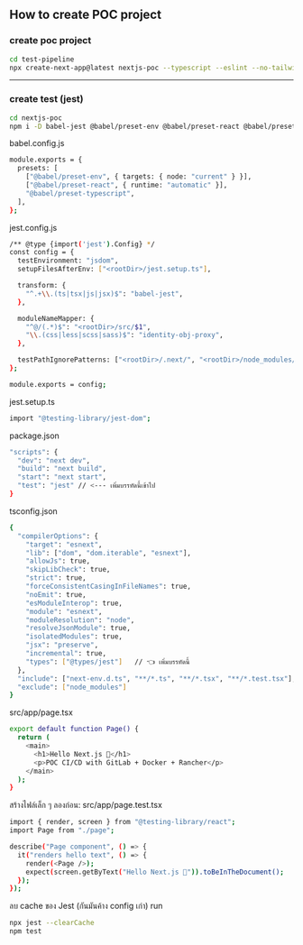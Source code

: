 ## How to create POC project

### create poc project
```bash
cd test-pipeline
npx create-next-app@latest nextjs-poc --typescript --eslint --no-tailwind --app --src-dir --import-alias "@/*"
```
---
### create test (jest)
```bash
cd nextjs-poc
npm i -D babel-jest @babel/preset-env @babel/preset-react @babel/preset-typescript
```
babel.config.js
```bash
module.exports = {
  presets: [
    ["@babel/preset-env", { targets: { node: "current" } }],
    ["@babel/preset-react", { runtime: "automatic" }],
    "@babel/preset-typescript",
  ],
};
```
jest.config.js
```bash
/** @type {import('jest').Config} */
const config = {
  testEnvironment: "jsdom",
  setupFilesAfterEnv: ["<rootDir>/jest.setup.ts"],

  transform: {
    "^.+\\.(ts|tsx|js|jsx)$": "babel-jest",
  },

  moduleNameMapper: {
    "^@/(.*)$": "<rootDir>/src/$1",
    "\\.(css|less|scss|sass)$": "identity-obj-proxy",
  },

  testPathIgnorePatterns: ["<rootDir>/.next/", "<rootDir>/node_modules/"],
};

module.exports = config;
```
jest.setup.ts
```bash
import "@testing-library/jest-dom";
```
package.json
```bash
"scripts": {
  "dev": "next dev",
  "build": "next build",
  "start": "next start",
  "test": "jest" // <--- เพิ่มบรรทัดนี้เข้าไป
}
```
tsconfig.json
```bash
{
  "compilerOptions": {
    "target": "esnext",
    "lib": ["dom", "dom.iterable", "esnext"],
    "allowJs": true,
    "skipLibCheck": true,
    "strict": true,
    "forceConsistentCasingInFileNames": true,
    "noEmit": true,
    "esModuleInterop": true,
    "module": "esnext",
    "moduleResolution": "node",
    "resolveJsonModule": true,
    "isolatedModules": true,
    "jsx": "preserve",
    "incremental": true,
    "types": ["@types/jest"]   // 👈 เพิ่มบรรทัดนี้
  },
  "include": ["next-env.d.ts", "**/*.ts", "**/*.tsx", "**/*.test.tsx"], 
  "exclude": ["node_modules"]
}
```
src/app/page.tsx
```bash
export default function Page() {
  return (
    <main>
      <h1>Hello Next.js 🚀</h1>
      <p>POC CI/CD with GitLab + Docker + Rancher</p>
    </main>
  );
}
```
สร้างไฟล์เล็ก ๆ ลองก่อน:
src/app/page.test.tsx
```bash
import { render, screen } from "@testing-library/react";
import Page from "./page";

describe("Page component", () => {
  it("renders hello text", () => {
    render(<Page />);
    expect(screen.getByText("Hello Next.js 🚀")).toBeInTheDocument();
  });
});
```
ลบ cache ของ Jest (กันมันค้าง config เก่า)
run
```bash
npx jest --clearCache
npm test
```
